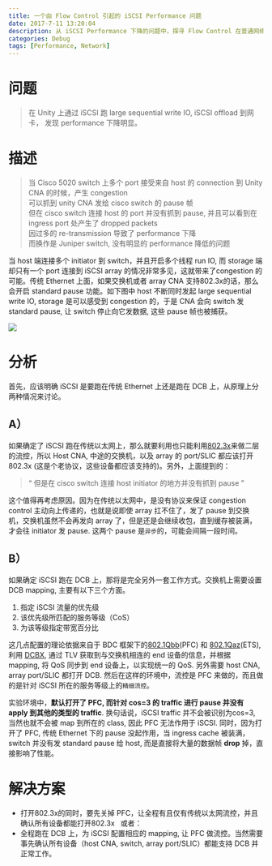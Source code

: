 ```yaml
---
title: 一个由 Flow Control 引起的 iSCSI Performance 问题
date: 2017-7-11 13:20:04
description: 从 iSCSI Performance 下降的问题中，探寻 Flow Control 在普通网络和数据中心增强以太网（DCB）中的不同表现
categories: Debug
tags: [Performance, Network]
---
```



# 问题
> 在 Unity 上通过 iSCSI 跑 large sequential write IO, iSCSI offload 到网卡， 发现 performance 下降明显。

# 描述
> 当 Cisco 5020 switch 上多个 port 接受来自 host 的 connection 到 Unity CNA 的时候，产生 congestion  
> 可以抓到 unity CNA 发给 cisco switch 的 pause 帧  
> 但在 cisco switch 连接 host 的 port 并没有抓到 pause, 并且可以看到在 ingress port 处产生了 dropped packets  
> 因过多的 re-transmission 导致了 performance 下降  
> 而换作是 Juniper switch, 没有明显的 performance 降低的问题  

当 host 端连接多个 initiator 到 switch，并且开启多个线程 run IO, 而 storage 端却只有一个 port 连接到 iSCSI array 的情况非常多见，这就带来了congestion 的可能。传统 Ethernet 上面，如果交换机或者 array CNA 支持802.3x的话，那么会开启 standard pause 功能。如下图中 host 不断同时发起 large sequential write IO, storage 是可以感受到 congestion 的，于是 CNA 会向 switch 发 standard pause, 让 switch 停止向它发数据, 这些 pause 帧也被捕获。

<img src="iSCSI-pete.png">


# 分析
首先，应该明确 iSCSI 是要跑在传统 Ethernet 上还是跑在 DCB 上，从原理上分两种情况来讨论。

## A）  
如果确定了 iSCSI 跑在传统以太网上，那么就要利用也只能利用[802.3x](https://en.wikipedia.org/wiki/Ethernet_flow_control)来做二层的流控，所以 Host CNA, 中途的交换机，以及 array 的 port/SLIC 都应该打开802.3x (这是个老协议，这些设备都应该支持的)。另外，上面提到的：

> “ 但是在 cisco switch 连接 host initiator 的地方并没有抓到 pause ”


这个值得再考虑原因。因为在传统以太网中，是没有协议来保证 congestion control 主动向上传递的，也就是说即使 array 扛不住了，发了 pause 到交换机，交换机虽然不会再发向 array 了，但是还是会继续收包，直到缓存被装满，才会往 initiator 发 pause. 这两个 pause 是`异步`的，可能会间隔一段时间。

## B）  
如果确定 iSCSI 跑在 DCB 上，那将是完全另外一套工作方式。交换机上需要设置 DCB mapping, 主要有以下三个方面。
1. 指定 iSCSI 流量的优先级  
2. 该优先级所匹配的服务等级（CoS）  
3. 为该等级指定带宽百分比

这几点配置的理论依据来自于 BDC 框架下的[802.1Qbb](https://en.wikipedia.org/wiki/Ethernet_flow_control)(PFC) 和 [802.1Qaz](https://docs.microsoft.com/en-us/windows-hardware/drivers/network/enhanced-transmission-selection--ets--algorithm)(ETS), 利用 [DCBX](https://en.wikipedia.org/wiki/Link_Layer_Discovery_Protocol#Data_Center_Bridging_Capabilities_Exchange_Protocol), 通过 TLV 获取到与交换机相连的 end 设备的信息，并根据 mapping, 将 QoS 同步到 end 设备上，以实现统一的 QoS. 另外需要 host CNA, array port/SLIC 都打开 DCB. 然后在这样的环境中，流控是 PFC 来做的，而且做的是针对 iSCSI 所在的服务等级上的`精细流控`。

实验环境中，**默认打开了 PFC, 而针对 cos=3 的 traffic 进行 pause 并没有 apply 到其他的类型的 traffic**. 换句话说，iSCSI traffic 并不会被识别为cos=3, 当然也就不会被 map 到所在的 class, 因此 PFC 无法作用于 iSCSI. 同时，因为打开了 PFC, 传统 Ethernet 下的 pause 没起作用，当 ingress cache 被装满，switch 并没有发 standard pause 给 host, 而是直接将大量的数据帧 **drop** 掉，直接影响了性能。

# 解决方案
- 打开802.3x的同时，要先关掉 PFC，让全程有且仅有传统以太网流控，并且确认所有设备都能打开802.3x   或者：
- 全程跑在 DCB 上，为 iSCSI 配置相应的 mapping, 让 PFC 做流控。当然需要事先确认所有设备（host CNA, switch, array port/SLIC）都能支持 DCB 并正常工作。

